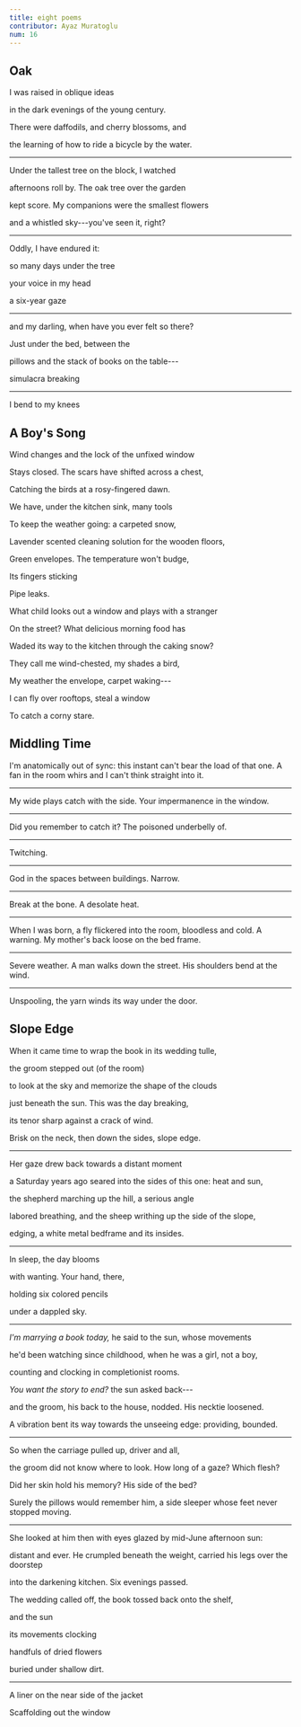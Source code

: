 ```yaml
---
title: eight poems
contributor: Ayaz Muratoglu
num: 16
---
```


## Oak

I was raised in oblique ideas

in the dark evenings of the young century.

There were daffodils, and cherry blossoms, and

the learning of how to ride a bicycle by the water.

---

Under the tallest tree on the block, I watched

afternoons roll by. The oak tree over the garden

kept score. My companions were the smallest flowers

and a whistled sky---you've seen it, right?

---

Oddly, I have endured it:

so many days under the tree

your voice in my head

a six-year gaze

---

and my darling, when have you ever felt so there?

Just under the bed, between the

pillows and the stack of books on the table---

simulacra breaking

---

I bend to my knees

## A Boy's Song

Wind changes and the lock of the unfixed window

Stays closed. The scars have shifted across a chest,

Catching the birds at a rosy-fingered dawn.

We have, under the kitchen sink, many tools

To keep the weather going: a carpeted snow,

Lavender scented cleaning solution for the wooden floors,

Green envelopes. The temperature won't budge,

Its fingers sticking

Pipe leaks.

What child looks out a window and plays with a stranger

On the street? What delicious morning food has

Waded its way to the kitchen through the caking snow?

They call me wind-chested, my shades a bird,

My weather the envelope, carpet waking---

I can fly over rooftops, steal a window

To catch a corny stare.

## Middling Time

I'm anatomically out of sync: this instant can't bear the load of that
one. A fan in the room whirs and I can't think straight into it.

---

My wide plays catch with the side. Your impermanence in the window.

---

Did you remember to catch it? The poisoned underbelly of.

---

Twitching.

---

God in the spaces between buildings. Narrow.

---

Break at the bone. A desolate heat.

---

When I was born, a fly flickered into the room, bloodless and cold. A
warning. My mother's back loose on the bed frame.

---

Severe weather. A man walks down the street. His shoulders bend at the
wind.

---

Unspooling, the yarn winds its way under the door.

## Slope Edge

When it came time to wrap the book in its wedding tulle,

the groom stepped out (of the room)

to look at the sky and memorize the shape of the clouds

just beneath the sun. This was the day breaking,

its tenor sharp against a crack of wind.

Brisk on the neck, then down the sides, slope edge.

---

Her gaze drew back towards a distant moment

a Saturday years ago seared into the sides of this one: heat and sun,

the shepherd marching up the hill, a serious angle

labored breathing, and the sheep writhing up the side of the slope,

edging, a white metal bedframe and its insides.

---

In sleep, the day blooms

with wanting. Your hand, there,

holding six colored pencils

under a dappled sky.

---

*I'm marrying a book today,* he said to the sun, whose movements

he'd been watching since childhood, when he was a girl, not a boy,

counting and clocking in completionist rooms.

*You want the story to end?* the sun asked back---

and the groom, his back to the house, nodded. His necktie loosened.

A vibration bent its way towards the unseeing edge: providing, bounded.

---

So when the carriage pulled up, driver and all,

the groom did not know where to look. How long of a gaze? Which flesh?

Did her skin hold his memory? His side of the bed?

Surely the pillows would remember him, a side sleeper whose feet never
stopped moving.

---

She looked at him then with eyes glazed by mid-June afternoon sun:

distant and ever. He crumpled beneath the weight, carried his legs over
the doorstep

into the darkening kitchen. Six evenings passed.

The wedding called off, the book tossed back onto the shelf,

and the sun

its movements clocking

handfuls of dried flowers

buried under shallow dirt.

---

A liner on the near side of the jacket

Scaffolding out the window
